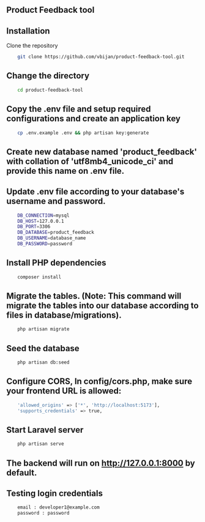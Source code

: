 ## Product Feedback tool

## **Installation**

Clone the repository
```bash
    git clone https://github.com/vbijan/product-feedback-tool.git
```

## **Change the directory**
```bash
    cd product-feedback-tool
```

## **Copy the .env file and setup required configurations and create an application key**
```bash
    cp .env.example .env && php artisan key:generate
```

## **Create new database named 'product_feedback' with collation of 'utf8mb4_unicode_ci' and provide this name on .env file.**


## **Update .env file according to your database's username and password.**
```bash
    DB_CONNECTION=mysql
    DB_HOST=127.0.0.1
    DB_PORT=3306
    DB_DATABASE=product_feedback
    DB_USERNAME=database_name
    DB_PASSWORD=password
```

## **Install PHP dependencies**
```bash
    composer install
```

## **Migrate the tables. (Note: This command will migrate the tables into our database according to files in database/migrations).**
```bash
    php artisan migrate
```

## **Seed the database**
```bash
    php artisan db:seed
```

## **Configure CORS, In config/cors.php, make sure your frontend URL is allowed:**
```bash
    'allowed_origins' => ['*', 'http://localhost:5173'],
    'supports_credentials' => true,
```

## **Start Laravel server**
```bash
    php artisan serve
```

## **The backend will run on http://127.0.0.1:8000 by default.**

## Testing login credentials
```bash
    email : developer1@example.com
    password : password
```